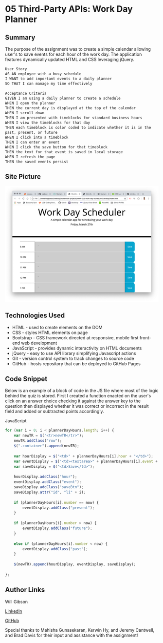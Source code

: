 # 05 Third-Party APIs: Work Day Planner

## Summary 

The purpose of the assignment was to create a simple calendar allowing user's to save events for each hour of the work day. The application features dynamically updated HTML and CSS leveraging jQuery.

```
User Story
AS AN employee with a busy schedule
I WANT to add important events to a daily planner
SO THAT I can manage my time effectively

Acceptance Criteria
GIVEN I am using a daily planner to create a schedule
WHEN I open the planner
THEN the current day is displayed at the top of the calendar
WHEN I scroll down
THEN I am presented with timeblocks for standard business hours
WHEN I view the timeblocks for that day
THEN each timeblock is color coded to indicate whether it is in the past, present, or future
WHEN I click into a timeblock
THEN I can enter an event
WHEN I click the save button for that timeblock
THEN the text for that event is saved in local storage
WHEN I refresh the page
THEN the saved events persist
```

## Site Picture
![Site](Assets/work-day-scheduler.png)

## Technologies Used
- HTML - used to create elements on the DOM
- CSS - styles HTML elements on page
- Bootstrap - CSS framework directed at responsive, mobile first front-end web development
- JavaScript - provides dynamic interactivity on HTML documents
- jQuery - easy to use API library simplifying Javascript actions
- Git - version control system to track changes to source code
- GitHub - hosts repository that can be deployed to GitHub Pages

## Code Snippet

Below is an example of a block of code in the JS file where most of the logic behind the quiz is stored. First I created a function enacted on the user's click on an answer choice checking it against the answer key to the question then displayed whether it was correct or incorrect in the result field and added or subtracted points accordingly. 

JavaScript
```js
for (var i = 0; i < plannerDayHours.length; i++) {
    var newTR = $("<tr>newTR</tr>");
    newTR.addClass("row");
    $(".container").append(newTR);

    var hourDisplay = $("<td>" + plannerDayHours[i].hour + "</td>");
    var eventDisplay = $("<td><textarea>" + plannerDayHours[i].event + "</textarea></td>");
    var saveDisplay = $("<td>Save</td>");

    hourDisplay.addClass("hour");
    eventDisplay.addClass("event");
    saveDisplay.addClass("saveBtn");
    saveDisplay.attr("id", "li" + i);

    if (plannerDayHours[i].number == now) {
        eventDisplay.addClass("present");
    }

    if (plannerDayHours[i].number > now) {
        eventDisplay.addClass("future");
    }

    else if (plannerDayHours[i].number < now) {
        eventDisplay.addClass("past");
    }

    $(newTR).append(hourDisplay, eventDisplay, saveDisplay);

};
```

## Author Links

Will Gibson

[LinkedIn](https://www.linkedin.com/in/wtgibson/)

[GitHub](https://github.com/wtgibson/5-work-day-scheduler)

Special thanks to Mahisha Gunasekaran, Kerwin Hy, and Jeremy Cantwell, and Brad Davis for their input and assistance with the assignment!